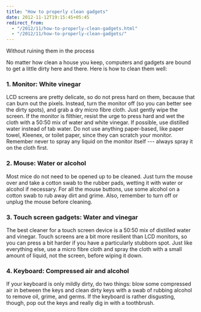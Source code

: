 ```yaml
---
title: "How to properly clean gadgets"
date: 2012-11-12T19:15:45+05:45
redirect_from:
  - "/2012/11/how-to-properly-clean-gadgets.html"
  - "/2012/11/how-to-properly-clean-gadgets/"
---
```


<p class="lead">Without ruining them in the process</p>

No matter how clean a house you keep, computers and gadgets are bound to get a little dirty here and there. Here is how to clean them well:

### 1. Monitor: White vinegar

LCD screens are pretty delicate, so do not press hard on them, because that can burn out the pixels. Instead, turn the monitor off (so you can better see the dirty spots), and grab a dry micro fibre cloth. Just gently wipe the screen. If the monitor is filthier, resist the urge to press hard and wet the cloth with a 50:50 mix of water and white vinegar. If possible, use distilled water instead of tab water. Do not use anything paper-based, like paper towel, Kleenex, or toilet paper, since they can scratch your monitor. Remember never to spray any liquid on the monitor itself --- always spray it on the cloth first.

### 2. Mouse: Water or alcohol

Most mice do not need to be opened up to be cleaned. Just turn the mouse over and take a cotton swab to the rubber pads, wetting it with water or alcohol if necessary. For all the mouse buttons, use some alcohol on a cotton swab to rub away dirt and grime. Also, remember to turn off or unplug the mouse before cleaning.

### 3. Touch screen gadgets: Water and vinegar

The best cleaner for a touch screen device is a 50:50 mix of distilled water and vinegar. Touch screens are a bit more resilient than LCD monitors, so you can press a bit harder if you have a particularly stubborn spot. Just like everything else, use a micro fibre cloth and spray the cloth with a small amount of liquid, not the screen, before wiping it down.

### 4. Keyboard: Compressed air and alcohol

If your keyboard is only mildly dirty, do two things: blow some compressed air in between the keys and clean dirty keys with a swab of rubbing alcohol to remove oil, grime, and germs. If the keyboard is rather disgusting, though, pop out the keys and really dig in with a toothbrush.
